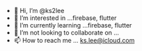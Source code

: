 - 👋 Hi, I’m @ks2lee
- 👀 I’m interested in ...firebase, flutter
- 🌱 I’m currently learning ...firebase, flutter
- 💞️ I’m not looking to collaborate on ...
- 📫 How to reach me ... ks.lee@icloud.com

<!---
ks2lee/ks2lee is a ✨ special ✨ repository because its `README.md` (this file) appears on your GitHub profile.
You can click the Preview link to take a look at your changes.
--->
